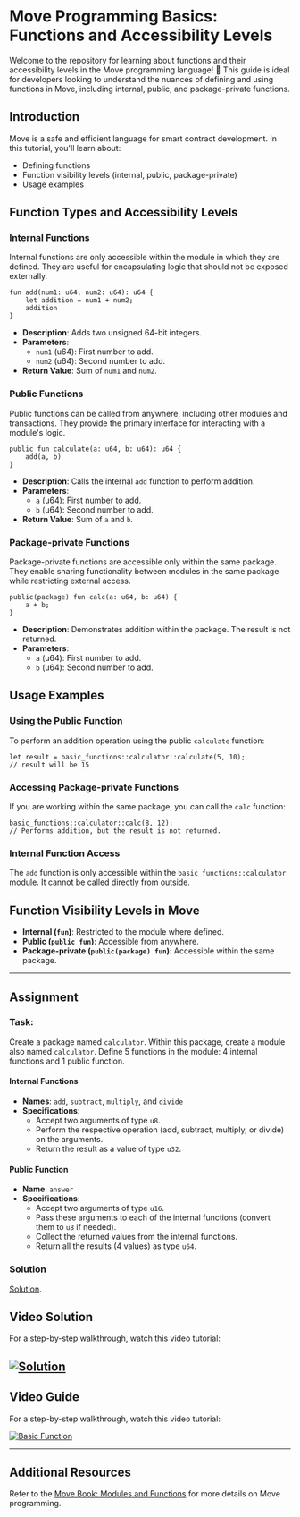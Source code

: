 # Move Programming Basics: Functions and Accessibility Levels

Welcome to the repository for learning about functions and their accessibility levels in the Move programming language! 🚀 This guide is ideal for developers looking to understand the nuances of defining and using functions in Move, including internal, public, and package-private functions.

## Introduction
Move is a safe and efficient language for smart contract development. In this tutorial, you'll learn about:
- Defining functions
- Function visibility levels (internal, public, package-private)
- Usage examples

## Function Types and Accessibility Levels

### Internal Functions
Internal functions are only accessible within the module in which they are defined. They are useful for encapsulating logic that should not be exposed externally.
```move
fun add(num1: u64, num2: u64): u64 {
    let addition = num1 + num2;
    addition
}
```
- **Description**: Adds two unsigned 64-bit integers.
- **Parameters**:
  - `num1` (u64): First number to add.
  - `num2` (u64): Second number to add.
- **Return Value**: Sum of `num1` and `num2`.

### Public Functions
Public functions can be called from anywhere, including other modules and transactions. They provide the primary interface for interacting with a module's logic.
```move
public fun calculate(a: u64, b: u64): u64 {
    add(a, b)
}
```
- **Description**: Calls the internal `add` function to perform addition.
- **Parameters**:
  - `a` (u64): First number to add.
  - `b` (u64): Second number to add.
- **Return Value**: Sum of `a` and `b`.

### Package-private Functions
Package-private functions are accessible only within the same package. They enable sharing functionality between modules in the same package while restricting external access.
```move
public(package) fun calc(a: u64, b: u64) {
    a + b;
}
```
- **Description**: Demonstrates addition within the package. The result is not returned.
- **Parameters**:
  - `a` (u64): First number to add.
  - `b` (u64): Second number to add.

## Usage Examples

### Using the Public Function
To perform an addition operation using the public `calculate` function:
```move
let result = basic_functions::calculator::calculate(5, 10);
// result will be 15
```

### Accessing Package-private Functions
If you are working within the same package, you can call the `calc` function:
```move
basic_functions::calculator::calc(8, 12);
// Performs addition, but the result is not returned.
```

### Internal Function Access
The `add` function is only accessible within the `basic_functions::calculator` module. It cannot be called directly from outside.

## Function Visibility Levels in Move
- **Internal (`fun`)**: Restricted to the module where defined.
- **Public (`public fun`)**: Accessible from anywhere.
- **Package-private (`public(package) fun`)**: Accessible within the same package.

---

## Assignment

### Task:
Create a package named `calculator`. Within this package, create a module also named `calculator`. Define 5 functions in the module: 4 internal functions and 1 public function. 

#### Internal Functions
- **Names**: `add`, `subtract`, `multiply`, and `divide`
- **Specifications**:
  - Accept two arguments of type `u8`.
  - Perform the respective operation (add, subtract, multiply, or divide) on the arguments.
  - Return the result as a value of type `u32`.

#### Public Function
- **Name**: `answer`
- **Specifications**:
  - Accept two arguments of type `u16`.
  - Pass these arguments to each of the internal functions (convert them to `u8` if needed).
  - Collect the returned values from the internal functions.
  - Return all the results (4 values) as type `u64`.

### Solution
[Solution](https://github.com/blockchainBard101/sui-move-tutorial/blob/main/5-basic-functions/calculator/sources/calculator.move).

## Video Solution
For a step-by-step walkthrough, watch this video tutorial:

[![Solution](https://img.youtube.com/vi/owSlmn_-p3I/0.jpg)](https://youtu.be/kDfNQBbS8Aw)
---


## Video Guide

For a step-by-step walkthrough, watch this video tutorial:

[![Basic Function](https://img.youtube.com/vi/owSlmn_-p3I/0.jpg)](https://youtu.be/TmFJKKmGb-0)

---

## Additional Resources

Refer to the [Move Book: Modules and Functions](https://move-book.com/reference/functions.html) for more details on Move programming.
